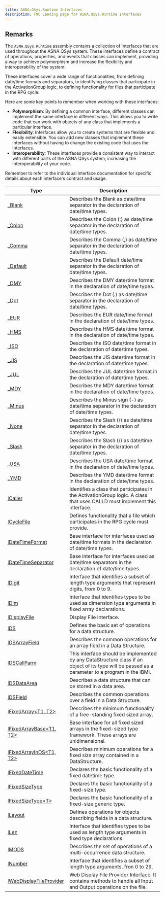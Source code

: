 ```yaml
---
title: ASNA.QSys.Runtime Interfaces
description: TOC Landing page for ASNA.QSys.Runtime Interfaces
---
```


## Remarks

The `ASNA.QSys.Runtime` assembly contains a collection of interfaces that are used throughout the ASNA QSys system. These interfaces define a contract of operations, properties, and events that classes can implement, providing a way to achieve polymorphism and increase the flexibility and interoperability of the system.

These interfaces cover a wide range of functionalities, from defining date/time formats and separators, to identifying classes that participate in the ActivationGroup logic, to defining functionality for files that participate in the RPG cycle.

Here are some key points to remember when working with these interfaces:

- **Polymorphism**: By defining a common interface, different classes can implement the same interface in different ways. This allows you to write code that can work with objects of any class that implements a particular interface.
- **Flexibility**: Interfaces allow you to create systems that are flexible and easily extensible. You can add new classes that implement these interfaces without having to change the existing code that uses the interfaces.
- **Interoperability**: These interfaces provide a consistent way to interact with different parts of the ASNA QSys system, increasing the interoperability of your code.

Remember to refer to the individual interface documentation for specific details about each interface's contract and usage.


| Type | Description |
| --- | --- |
| [_Blank](/reference/runtime/qsys-runtime/-blank.html) | Describes the Blank as date/time separator in the declaration of date/time types. |
| [_Colon](/reference/runtime/qsys-runtime/-colon.html) | Describes the Colon (:) as date/time separator in the declaration of date/time types. |
| [_Comma](/reference/runtime/qsys-runtime/-comma.html) | Describes the Comma (,) as date/time separator in the declaration of date/time types. |
| [_Default](/reference/runtime/qsys-runtime/-default.html) | Describes the Default date/time separator in the declaration of date/time types. |
| [_DMY](/reference/runtime/qsys-runtime/dmy.html) | Describes the DMY date/time format in the declaration of date/time types. |
| [_Dot](/reference/runtime/qsys-runtime/-dot.html) | Describes the Dot (.) as date/time separator in the declaration of date/time types. |
| [_EUR](/reference/runtime/qsys-runtime/eur.html) | Describes the EUR date/time format in the declaration of date/time types. |
| [_HMS](/reference/runtime/qsys-runtime/hms.html) | Describes the HMS date/time format in the declaration of date/time types. |
| [_ISO](/reference/runtime/qsys-runtime/iso.html) | Describes the ISO date/time format in the declaration of date/time types. |
| [_JIS](/reference/runtime/qsys-runtime/jis.html) | Describes the JIS date/time format in the declaration of date/time types. |
| [_JUL](/reference/runtime/qsys-runtime/jul.html) | Describes the JUL date/time format in the declaration of date/time types. |
| [_MDY](/reference/runtime/qsys-runtime/mdy.html) | Describes the MDY date/time format in the declaration of date/time types. |
| [_Minus](/reference/runtime/qsys-runtime/-minus.html) | Describes the Minus sign (-) as date/time separator in the declaration of date/time types. |
| [_None](/reference/runtime/qsys-runtime/-none.html) | Describes the Slash (/) as date/time separator in the declaration of date/time types. |
| [_Slash](/reference/runtime/qsys-runtime/-slash.html) | Describes the Slash (/) as date/time separator in the declaration of date/time types. |
| [_USA](/reference/runtime/qsys-runtime/usa.html) | Describes the USA date/time format in the declaration of date/time types. |
| [_YMD](/reference/runtime/qsys-runtime/ymd.html) | Describes the YMD date/time format in the declaration of date/time types. |
| [ICaller](/reference/runtime/qsys-runtime/i-caller.html) | Identifies a class that participates in the ActivationGroup logic. A class that uses CALLD must implement this interface. |
| [ICycleFile](/reference/runtime/qsys-runtime/i-cycle-file.html) | Defines functionality that a file which participates in the RPG cycle must provide. |
| [IDateTimeFormat](/reference/runtime/qsys-runtime/i-date-time-format.html) | Base interface for interfaces used as date/time formats in the declaration of date/time types. |
| [IDateTimeSeparator](/reference/runtime/qsys-runtime/i-date-time-separator.html) | Base interface for interfaces used as date/time separators in the declaration of date/time types. |
| [IDigit](/reference/runtime/qsys-runtime/i-digit.html) | Interface that identifies a subset of length type arguments that represent digits, from 0 to 9. |
| [IDim](/reference/runtime/qsys-runtime/i-dim.html) | Interface that identifies types to be used as dimension type arguments in fixed array declarations. |
| [IDisplayFile](/reference/runtime/qsys-runtime/i-display-file.html) | Display File Interface. |
| [IDS](/reference/runtime/qsys-runtime/ids.html) | Defines the basic set of operations for a data structure. |
| [IDSArrayField](/reference/runtime/qsys-runtime/ids-array-field.html) | Describes the common operations for an array field in a Data Structure. |
| [IDSCallParm](/reference/runtime/qsys-runtime/ids-call-parm.html) | This interface should be implemented by any DataStructure class if an object of its type will be passed as a parameter to a program in the IBMi. |
| [IDSDataArea](/reference/runtime/qsys-runtime/ids-data-area.html) | Describes a data structure that can be stored in a data area. |
| [IDSField](/reference/runtime/qsys-runtime/ids-field.html) | Describes the common operations over a field in a Data Structure. |
| [IFixedArray\<T1, T2\>](/reference/runtime/qsys-runtime/i-fixed-array-2.html) | Describes the minimum functionality of a free-standing fixed sized array. |
| [IFixedArrayBase\<T1, T2\>](/reference/runtime/qsys-runtime/i-fixed-array-base-2.html) | Base interface for all fixed sized arrays in the fixed-sized type framework. These arrays are unidimensional. |
| [IFixedArrayInDS\<T1, T2\>](/reference/runtime/qsys-runtime/i-fixed-array-in-ds-2.html) | Describes minimum operations for a fixed size array contained in a DataStructure. |
| [IFixedDateTime](/reference/runtime/qsys-runtime/i-fixed-date-time.html) | Declares the basic functionality of a fixed datetime type. |
| [IFixedSizeType](/reference/runtime/qsys-runtime/i-fixed-size-type.html) | Declares the basic functionality of a fixed-size type. |
| [IFixedSizeType\<T\>](/reference/runtime/qsys-runtime/i-fixed-size-type-1.html) | Declares the basic functionality of a fixed-size generic type. |
| [ILayout](/reference/runtime/qsys-runtime/i-layout.html) | Defines operations for objects describing fields in a data structure. |
| [ILen](/reference/runtime/qsys-runtime/i-len.html) | Interface that identifies types to be used as length type arguments in fixed type declarations. |
| [IMODS](/reference/runtime/qsys-runtime/imods.html) | Describes the set of operations of a multi-occurrence data structure. |
| [INumber](/reference/runtime/qsys-runtime/i-number.html) | Interface that identifies a subset of length type arguments, fron 0 to 29. |
| [IWebDisplayFileProvider](/reference/runtime/qsys-runtime/i-web-display-file-provider.html) | Web Display File Provider Interface. It contains methods to handle all Input and Output operations on the file. |
